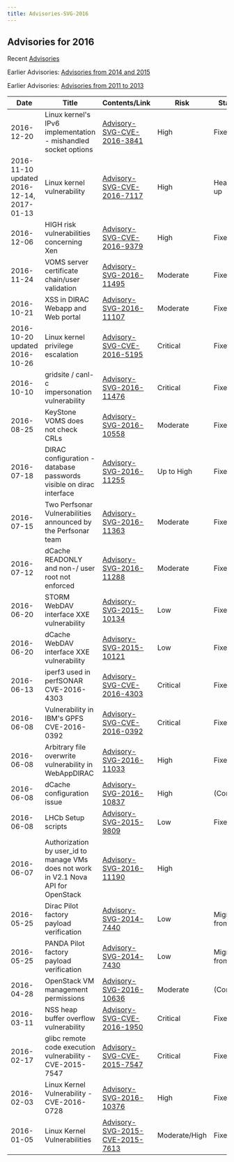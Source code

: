 ```yaml
---
title: Advisories-SVG-2016
---
```


## Advisories for 2016

Recent [Advisories](./README.md)

Earlier Advisories:
[Advisories from 2014 and 2015](./Advisories-SVG-2014-2015.md)

Earlier Advisories:
[Advisories from 2011 to 2013](./Advisories-SVG-2011-2013.md)

| Date                                      | Title                                                                               | Contents/Link                                                                | Risk          | Status         |
| ----------------------------------------- | ----------------------------------------------------------------------------------- | ---------------------------------------------------------------------------- | ------------- | -------------- |
| 2016-12-20                                | Linux kernel's IPv6 implementation - mishandled socket options                      | [Advisory-SVG-CVE-2016-3841](./2016/Advisory-SVG-CVE-2016-3841.md)           | High          | Fixed          |
| 2016-11-10 updated 2016-12-14, 2017-01-13 | Linux kernel vulnerability                                                          | [Advisory-SVG-CVE-2016-7117](./2016/Advisory-SVG-CVE-2016-7117.md)           | High          | Heads up       |
| 2016-12-06                                | HIGH risk vulnerabilities concerning Xen                                            | [Advisory-SVG-CVE-2016-9379](./2016/Advisory-SVG-CVE-2016-9379.md)           | High          | Fixed          |
| 2016-11-24                                | VOMS server certificate chain/user validation                                       | [Advisory-SVG-2016-11495](./2016/Advisory-SVG-2016-11495.md)                 | Moderate      | Fixed          |
| 2016-10-21                                | XSS in DIRAC Webapp and Web portal                                                  | [Advisory-SVG-2016-11107](./2016/Advisory-SVG-2016-11107.md)                 | Moderate      | Fixed          |
| 2016-10-20 updated 2016-10-26             | Linux kernel privilege escalation                                                   | [Advisory-SVG-CVE-2016-5195](./2016/Advisory-SVG-CVE-2016-5195.md)           | Critical      | Fixed          |
| 2016-10-10                                | gridsite / canl-c impersonation vulnerability                                       | [Advisory-SVG-2016-11476](./2016/Advisory-SVG-2016-11476.md)                 | Critical      | Fixed          |
| 2016-08-25                                | KeyStone VOMS does not check CRLs                                                   | [Advisory-SVG-2016-10558](./2016/Advisory-SVG-2016-10558.md)                 | Moderate      | Fixed          |
| 2016-07-18                                | DIRAC configuration - database passwords visible on dirac interface                 | [Advisory-SVG-2016-11255](./2016/Advisory-SVG-2016-11255.md)                 | Up to High    | Fixed          |
| 2016-07-15                                | Two Perfsonar Vulnerabilities announced by the Perfsonar team                       | [Advisory-SVG-2016-11363](./2016/Advisory-SVG-2016-11363.md)                 | Moderate      | Fixed          |
| 2016-07-12                                | dCache READONLY and non-/ user root not enforced                                    | [Advisory-SVG-2016-11288](./2016/Advisory-SVG-2016-11288.md)                 | Moderate      | Fixed          |
| 2016-06-20                                | STORM WebDAV interface XXE vulnerability                                            | [Advisory-SVG-2015-10134](./2015/Advisory-SVG-2015-10134.md)                 | Low           | Fixed          |
| 2016-06-20                                | dCache WebDAV interface XXE vulnerability                                           | [Advisory-SVG-2015-10121](./2015/Advisory-SVG-2015-10121.md)                 | Low           | Fixed          |
| 2016-06-13                                | iperf3 used in perfSONAR CVE-2016-4303                                              | [Advisory-SVG-CVE-2016-4303](./2016/Advisory-SVG-CVE-2016-4303.md)           | Critical      | Fixed          |
| 2016-06-08                                | Vulnerability in IBM's GPFS CVE-2016-0392                                           | [Advisory-SVG-CVE-2016-0392](./2016/Advisory-SVG-CVE-2016-0392.md)           | Critical      | Fixed          |
| 2016-06-08                                | Arbitrary file overwrite vulnerability in WebAppDIRAC                               | [Advisory-SVG-2016-11033](./2016/Advisory-SVG-2016-11033.md)                 | High          | Fixed          |
| 2016-06-08                                | dCache configuration issue                                                          | [Advisory-SVG-2016-10837](./2016/Advisory-SVG-2016-10837.md)                 | High          | (Config)       |
| 2016-06-08                                | LHCb Setup scripts                                                                  | [Advisory-SVG-2015-9809](./2015/Advisory-SVG-2015-9809.md)                   | Low           | Fixed          |
| 2016-06-07                                | Authorization by user_id to manage VMs does not work in V2.1 Nova API for OpenStack | [Advisory-SVG-2016-11190](./2016/Advisory-SVG-2016-11190.md)                 | High          |                |
| 2016-05-25                                | Dirac Pilot factory payload verification                                            | [Advisory-SVG-2014-7440](./2014/Advisory-SVG-2014-7440.md)                   | Low           | Migrating from |
| 2016-05-25                                | PANDA Pilot factory payload verification                                            | [Advisory-SVG-2014-7430](./2014/Advisory-SVG-2014-7430.md)                   | Low           | Migrating from |
| 2016-04-28                                | OpenStack VM management permissions                                                 | [Advisory-SVG-2016-10636](./2016/Advisory-SVG-2016-10636.md)                 | Moderate      | (Config)       |
| 2016-03-11                                | NSS heap buffer overflow vulnerability                                              | [Advisory-SVG-CVE-2016-1950](./2016/Advisory-SVG-CVE-2016-1950.md)           | Critical      | Fixed          |
| 2016-02-17                                | glibc remote code execution vulnerability - CVE-2015-7547                           | [Advisory-SVG-CVE-2015-7547](./2015/Advisory-SVG-CVE-2015-7547.md)           | Critical      | Fixed          |
| 2016-02-03                                | Linux Kernel Vulnerability - CVE-2016-0728                                          | [Advisory-SVG-2016-10376](./2016/Advisory-SVG-2016-10376.md)                 | High          | Fixed          |
| 2016-01-05                                | Linux Kernel Vulnerabilities                                                        | [Advisory-SVG-2015-CVE-2015-7613](./2015/Advisory-SVG-2015-CVE-2015-7613.md) | Moderate/High | Fixed          |
